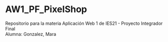 # AW1_PF_PixelShop
Repositorio para la materia Aplicación Web 1 de IES21 - Proyecto Integrador Final   
Alumna: Gonzalez, Mara
